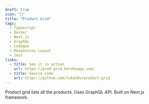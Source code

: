 ```yaml
---
draft: true
icon: "🎁"
title: "Product Grid"
tags:
  - Typescript
  - Docker
  - Next.js
  - GraphQL
  - Codegen
  - Responsive Layout
  - Jest
links:
  - title: See it in action 
    url: https://prod-grid.herokuapp.com/
  - title: Source code
    url: https://github.com/luke10x/product-grid
---
```

Product grid lists all the products. Uses GraphQL API. Built on Next.js framework.
